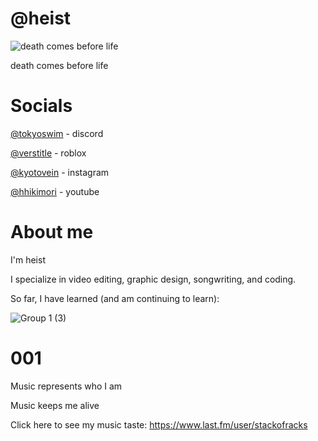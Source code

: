 # @heist
![death comes before life](https://i.pinimg.com/736x/bd/63/1e/bd631e7f67f681a765f2ed961f0e7786.jpg)

death comes before life

# Socials
[@tokyoswim](https://discordapp.com/users/957499162033811487) - discord

[@verstitle](https://www.roblox.com/users/4666088653/profile) - roblox

[@kyotovein](https://www.instagram.com/kyotovein/) - instagram

[@hhikimori](https://www.youtube.com/@hhikimori) - youtube


# About me
I'm heist

I specialize in video editing, graphic design, songwriting, and coding.

So far, I have learned (and am continuing to learn):




![Group 1 (3)](https://github.com/heistrunsyou/heistrunsyou/assets/154766120/54f1dab0-9d11-43b9-9c02-9a2a38a5abc2)

# 001

Music represents who I am

Music keeps me alive

Click here to see my music taste:
https://www.last.fm/user/stackofracks

